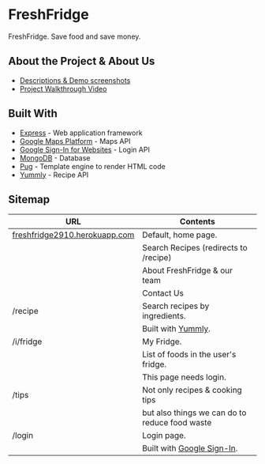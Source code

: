# FreshFridge

FreshFridge. Save food and save money.

## About the Project & About Us 

* [Descriptions & Demo screenshots](https://github.com/AmyHong0502/FreshFridge/blob/master/about.md)
* [Project Walkthrough Video](https://youtu.be/ZX7CBKSbEis)

## Built With

* [Express](https://expressjs.com/) - Web application framework
* [Google Maps Platform](https://cloud.google.com/maps-platform/) - Maps API
* [Google Sign-In for Websites](https://developers.google.com/identity/sign-in/web/) - Login API
* [MongoDB](https://mlab.com/) - Database
* [Pug](https://pugjs.org/api/getting-started.html) - Template engine to render HTML code
* [Yummly](https://www.yummly.com/about) - Recipe API

## Sitemap

| URL                                      | Contents                                       |
|------------------------------------------|------------------------------------------------|
| [freshfridge2910.herokuapp.com](https://freshfridge2910.herokuapp.com/) | Default, home page.                            |
|                                          | Search Recipes (redirects to /recipe)          |
|                                          | About FreshFridge & our team                   |
|                                          | Contact Us                                     |
| /recipe                                  | Search recipes by ingredients.                 |
|                                          | Built with [Yummly](https://www.yummly.com/about). |
| /i/fridge                                | My Fridge.                                     |
|                                          | List of foods in the user's fridge.            |
|                                          | This page needs login.                         |
| /tips                                    | Not only recipes & cooking tips                |
|                                          | but also things we can do to reduce food waste |
| /login                                   | Login page.                                    |
|                                          | Built with [Google Sign-In](https://developers.google.com/identity/sign-in/web/). |

